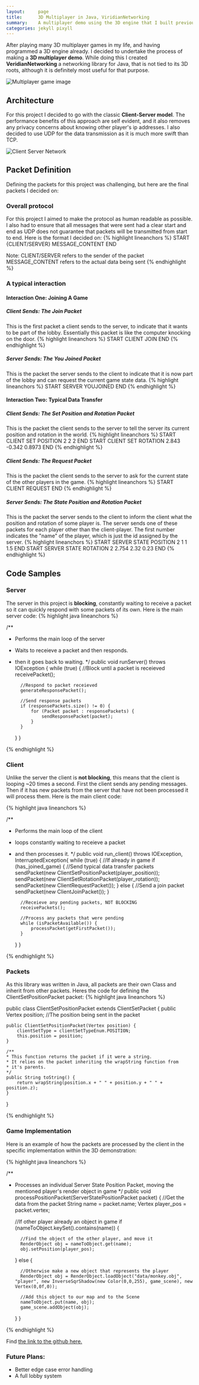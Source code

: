 ```yaml
---
layout:     page
title:      3D Multiplayer in Java, ViridianNetworking
summary:    A multiplayer demo using the 3D engine that I built previously
categories: jekyll pixyll
---
```


After playing many 3D multiplayer games in my life, and having programmed a 3D engine already.
I decided to undertake the process of making a __3D multiplayer demo__. While doing this I created __VeridianNetworking__
a networking library for Java, that is not tied to its 3D roots, although it is definitely most useful
for that purpose.

![Multiplayer game image](/images/multiplayer-demo.png)


## Architecture

For this project I decided to go with the classic __Client-Server model__. 
The performance benefits of this approach are self evident, and it also removes any 
privacy concerns about knowing other player's ip addresses. I also decided to use UDP 
for the data transmission as it is much more swift than TCP.

![Client Server Network](/images/client-server-network.png)

## Packet Definition
Defining the packets for this project was challenging, but here are the final packets I decided on:

### Overall protocol
For this project I aimed to make the protocol as human readable as possible. I also had to ensure that
all messages that were sent had a clear start and end as UDP does not guarantee that packets
will be transmitted from start to end. Here is the format I decided on:
{% highlight  lineanchors %}
START {CLIENT/SERVER} MESSAGE_CONTENT END

Note: 
CLIENT/SERVER refers to the sender of the packet
MESSAGE_CONTENT refers to the actual data being sent
{% endhighlight %}

### A typical interaction
####      Interaction One: Joining A Game
##### Client Sends: The Join Packet
This is the first packet a client sends to the server, to indicate that it wants 
to be part of the lobby. Essentially this packet is like the computer knocking on the door.
{% highlight  lineanchors %}
START CLIENT JOIN END
{% endhighlight %}
##### Server Sends: The You Joined Packet
This is the packet the server sends to the client to indicate that
it is now part of the lobby and can request the current game state data.
{% highlight  lineanchors %}
START SERVER YOUJOINED END
{% endhighlight %}




####      Interaction Two: Typical Data Transfer
##### Client Sends: The Set Position and Rotation Packet
This is the packet the client sends to the server to tell the server its current
position and rotation in the world. 
{% highlight  lineanchors %}
START CLIENT SET POSITION 2 2 2 END
START CLIENT SET ROTATION 2.843 -0.342 0.8973 END
{% endhighlight %}
##### Client Sends: The Request Packet
This is the packet the client sends to the server to ask for the current state of the other players
in the game.
{% highlight  lineanchors %}
START CLIENT REQUEST END
{% endhighlight %}
  
##### Server Sends: The State Position and Rotation Packet
This is the packet the server sends to the client to inform the client what the position and rotation of some player is.
The server sends one of these packets for each player other than the client-player. The first number indicates
the "name" of the player, which is just the id assigned by the server.
{% highlight  lineanchors %}
START SERVER STATE POSITION 2 1 1 1.5 END
START SERVER STATE ROTATION 2 2.754 2.32 0.23 END
{% endhighlight %}

## Code Samples 
### Server
The server in this project is __blocking__, constantly waiting to receive a 
packet so it can quickly respond with some packets of its own. 
Here is the main server code:
{% highlight java lineanchors %}

/**
* Performs the main loop of the server 
* Waits to receieve a packet and then responds.
* then it goes back to waiting.
*/
public void runServer() throws IOException {
    while (true) {
        //Block until a packet is receieved
        receivePacket();

        //Respond to packet receieved
        generateResponsePacket();

        //Send response packets
        if (responsePackets.size() != 0) {
            for (Packet packet : responsePackets) {
                sendResponsePacket(packet);
            }
        }
    }
}

{% endhighlight %}

### Client

Unlike the server the client is __not blocking__, this means
that the client is looping ~20 times a second. First the 
client sends any pending messages. Then if it has 
new packets from the server that have not been processed it will process them.
Here is the main client code:

{% highlight java lineanchors %}

/**
* Performs the main loop of the client 
* loops constantly waiting to receieve a packet 
* and then processes it.
*/
public void run_client() throws IOException, InterruptedException{
    while (true) {
        //If already in game
        if (has_joined_game) {
            //Send typical data transfer packets
            sendPacket(new ClientSetPositionPacket(player_position));
            sendPacket(new ClientSetRotationPacket(player_rotation));
            sendPacket(new ClientRequestPacket());
        } else {
            //Send a join packet
            sendPacket(new ClientJoinPacket());
        }
        
        //Receieve any pending packets, NOT BLOCKING
        receivePackets();

        //Process any packets that were pending
        while (isPacketAvailable()) {
            processPacket(getFirstPacket());
        }

    }
}

{% endhighlight %}

### Packets
As this library was written in Java, all packets are their own Class and inherit from other packets. 
Heres the code for defining the ClientSetPositionPacket packet: 
{% highlight java lineanchors %}

public class ClientSetPositionPacket extends ClientSetPacket {
    public Vertex position; //The position being sent in the packet

    public ClientSetPositionPacket(Vertex position) {
        clientSetType = clientSetTypeEnum.POSITION;
        this.position = position;
    }

    /**
    * This function returns the packet if it were a string.
    * It relies on the packet inheriting the wrapString function from
    * it's parents.
    */
    public String toString() {
        return wrapString(position.x + " " + position.y + " " + position.z);
    }
}

{% endhighlight %}

### Game Implementation
Here is an example of how the packets are processed by the client
 in the specific implementation within the 3D demonstration:

{% highlight java lineanchors %}

/**
* Processes an individual Server State Position Packet, moving the mentioned player's render object in game
*/
public void processPositionPacket(ServerStatePositionPacket packet) {
    //Get the data from the packet
    String name = packet.name;
    Vertex player_pos = packet.vertex;

    //If other player already an object in game
    if (nameToObject.keySet().contains(name)) {

        //Find the object of the other player, and move it
        RenderObject obj = nameToObject.get(name);  
        obj.setPosition(player_pos);

    } else {

        //Otherwise make a new object that represents the player
        RenderObject obj = RenderObject.loadObject("data/monkey.obj", "player", new InverseSqrShadow(new Color(0,0,255), game_scene), new Vertex(0,0f,0));

        //Add this object to our map and to the Scene
        nameToObject.put(name, obj);
        game_scene.addObject(obj);

    }
}

{% endhighlight %}

Find [the link to the github here.](https://github.com/jc10101010/ViridianNetworking)

### Future Plans: 
  * Better edge case error handling
  * A full lobby system
